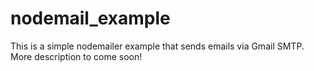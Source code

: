 # nodemail_example
This is a simple nodemailer example that sends emails via Gmail SMTP. More description to come soon!
